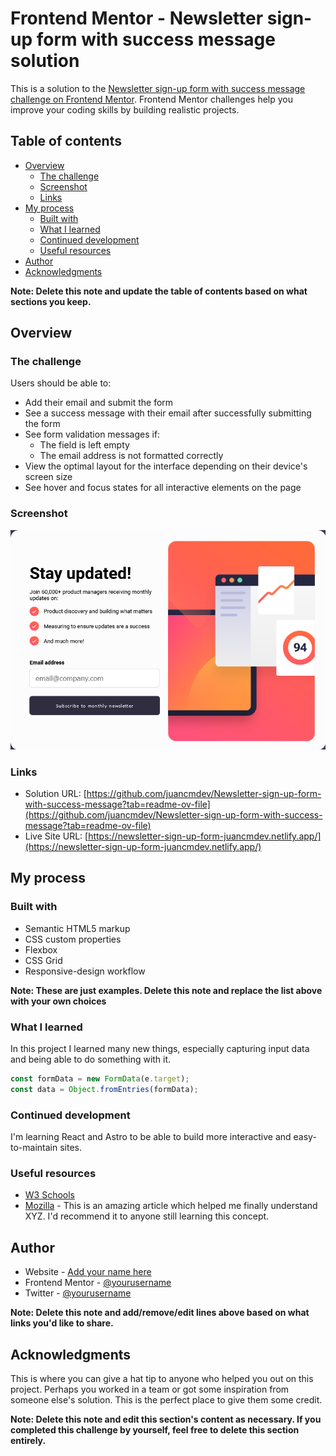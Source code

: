 # Frontend Mentor - Newsletter sign-up form with success message solution

This is a solution to the [Newsletter sign-up form with success message challenge on Frontend Mentor](https://www.frontendmentor.io/challenges/newsletter-signup-form-with-success-message-3FC1AZbNrv). Frontend Mentor challenges help you improve your coding skills by building realistic projects.

## Table of contents

- [Overview](#overview)
  - [The challenge](#the-challenge)
  - [Screenshot](#screenshot)
  - [Links](#links)
- [My process](#my-process)
  - [Built with](#built-with)
  - [What I learned](#what-i-learned)
  - [Continued development](#continued-development)
  - [Useful resources](#useful-resources)
- [Author](#author)
- [Acknowledgments](#acknowledgments)

**Note: Delete this note and update the table of contents based on what sections you keep.**

## Overview

### The challenge

Users should be able to:

- Add their email and submit the form
- See a success message with their email after successfully submitting the form
- See form validation messages if:
  - The field is left empty
  - The email address is not formatted correctly
- View the optimal layout for the interface depending on their device's screen size
- See hover and focus states for all interactive elements on the page

### Screenshot

![alt text](image.png)

### Links

- Solution URL: [https://github.com/juancmdev/Newsletter-sign-up-form-with-success-message?tab=readme-ov-file](https://github.com/juancmdev/Newsletter-sign-up-form-with-success-message?tab=readme-ov-file)
- Live Site URL: [https://newsletter-sign-up-form-juancmdev.netlify.app/](https://newsletter-sign-up-form-juancmdev.netlify.app/)

## My process

### Built with

- Semantic HTML5 markup
- CSS custom properties
- Flexbox
- CSS Grid
- Responsive-design workflow

**Note: These are just examples. Delete this note and replace the list above with your own choices**

### What I learned

In this project I learned many new things, especially capturing input data and being able to do something with it.

```js
const formData = new FormData(e.target);
const data = Object.fromEntries(formData);
```

### Continued development

I'm learning React and Astro to be able to build more interactive and easy-to-maintain sites.

### Useful resources

- [W3 Schools](https://w3schools.com)
- [Mozilla](https://www.mozilla.org/es-AR/) - This is an amazing article which helped me finally understand XYZ. I'd recommend it to anyone still learning this concept.

## Author

- Website - [Add your name here](https://www.your-site.com)
- Frontend Mentor - [@yourusername](https://www.frontendmentor.io/profile/yourusername)
- Twitter - [@yourusername](https://www.twitter.com/yourusername)

**Note: Delete this note and add/remove/edit lines above based on what links you'd like to share.**

## Acknowledgments

This is where you can give a hat tip to anyone who helped you out on this project. Perhaps you worked in a team or got some inspiration from someone else's solution. This is the perfect place to give them some credit.

**Note: Delete this note and edit this section's content as necessary. If you completed this challenge by yourself, feel free to delete this section entirely.**
